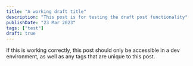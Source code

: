 ```yaml
---
title: "A working draft title"
description: "This post is for testing the draft post functionality"
publishDate: "23 Mar 2023"
tags: ["test"]
draft: true
---
```


If this is working correctly, this post should only be accessible in a dev environment, as well as any tags that are unique to this post.
